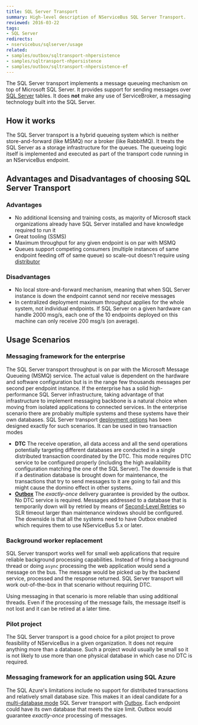 ```yaml
---
title: SQL Server Transport
summary: High-level description of NServiceBus SQL Server Transport.
reviewed: 2016-03-22
tags:
- SQL Server
redirects:
- nservicebus/sqlserver/usage
related:
- samples/outbox/sqltransport-nhpersistence
- samples/sqltransport-nhpersistence
- samples/outbox/sqltransport-nhpersistence-ef
---
```


The SQL Server transport implements a message queueing mechanism on top of Microsoft SQL Server. It provides support for sending messages over [SQL Server](http://www.microsoft.com/en-au/server-cloud/products/sql-server/) tables. It does **not** make any use of ServiceBroker, a messaging technology built into the SQL Server.


## How it works

The SQL Server transport is a hybrid queueing system which is neither store-and-forward (like MSMQ) nor a broker (like RabbitMQ). It treats the SQL Server as a storage infrastructure for the queues. The queueing logic itself is implemented and executed as part of the transport code running in an NServiceBus endpoint.


## Advantages and Disadvantages of choosing SQL Server Transport


### Advantages

 * No additional licensing and training costs, as majority of Microsoft stack organizations already have SQL Server installed and have knowledge required to run it
 * Great tooling (SSMS)
 * Maximum throughput for any given endpoint is on par with MSMQ
 * Queues support competing consumers (multiple instances of same endpoint feeding off of same queue) so scale-out doesn't require using [distributor](/nservicebus/scalability-and-ha/distributor/)


### Disadvantages

 * No local store-and-forward mechanism, meaning that when SQL Server instance is down the endpoint cannot send nor receive messages
 * In centralized deployment maximum throughput applies for the whole system, not individual endpoints. If SQL Server on a given hardware can handle 2000 msg/s, each one of the 10 endpoints deployed on this machine can only receive 200 msg/s (on average).


## Usage Scenarios


### Messaging framework for the enterprise

The SQL Server transport throughput is on par with the Microsoft Message Queueing (MSMQ) service. The actual value is dependent on the hardware and software configuration but is in the range few thousands messages per second per endpoint instance. If the enterprise has a solid high-performance SQL Server infrastructure, taking advantage of that infrastructure to implement messaging backbone is a natural choice when moving from isolated applications to connected services. In the enterprise scenario there are probably multiple systems and these systems have their own databases. SQL Server transport [deployment options](deployment-options.md) has been designed exactly for such scenarios. It can be used in two transaction modes

 * **DTC** The receive operation, all data access and all the send operations potentially targeting different databases are conducted in a single distributed transaction coordinated by the DTC. This mode requires DTC service to be configured properly (including the high availability configuration matching the one of the SQL Server). The downside is that if a destination database is brought down for maintenance, the transactions that try to send messages to it are going to fail and this might cause the domino effect in other systems.
 * [**Outbox**](/nservicebus/outbox/) The *exactly-once* delivery guarantee is provided by the outbox. No DTC service is required. Messages addressed to a database that is temporarily down will by retried by means of [Second-Level Retries](/nservicebus/errors/automatic-retries.md) so SLR timeout larger than maintenance windows should be configured. The downside is that all the systems need to have Outbox enabled which requires them to use NServiceBus 5.x or later.


### Background worker replacement

SQL Server transport works well for small web applications that require reliable background processing capabilities. Instead of firing a background thread or doing `async` processing the web application would send a message on the bus. The message would be picked up by the backend service, processed and the response returned. SQL Server transport will work out-of-the-box in that scenario without requiring DTC. 

Using messaging in that scenario is more reliable than using additional threads. Even if the processing of the message fails, the message itself is not lost and it can be retired at a later time. 


### Pilot project

The SQL Server transport is a good choice for a pilot project to prove feasibility of NServiceBus in a given organization. It does not require anything more than a database. Such a project would usually be small so it is not likely to use more than one physical database in which case no DTC is required.


### Messaging framework for an application using SQL Azure

The SQL Azure's limitations include no support for distributed transactions and relatively small database size. This makes it an ideal candidate for a [multi-database mode](deployment-options.md) SQL Server transport with [Outbox](/nservicebus/outbox/). Each endpoint could have its own database that meets the size limit. Outbox would guarantee *exactly-once* processing of messages.